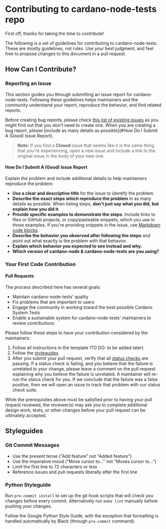 # Contributing to cardano-node-tests repo

First off, thanks for taking the time to contribute!

The following is a set of guidelines for contributing to cardano-node-tests.
These are mostly guidelines, not rules. Use your best judgment, and feel free to propose changes
to this document in a pull request.

## How Can I Contribute?

### Reporting an Issue

This section guides you through submitting an issue report for cardano-node-tests. Following these guidelines helps maintainers and the community understand your report, reproduce the behavior, and find related reports.

Before creating bug reports, please check [this list of existing issues](https://github.com/input-output-hk/cardano-node-tests/issues) as you might find out that you don't need to create one. When you are creating a bug report, please [include as many details as possible](#How Do I Submit A (Good) Issue Report).

> **Note:** If you find a **Closed** issue that seems like it is the same thing that you're experiencing, open a new issue and include a link to the original issue in the body of your new one.

#### How Do I Submit A (Good) Issue Report

Explain the problem and include additional details to help maintainers reproduce the problem:

- **Use a clear and descriptive title** for the issue to identify the problem.
- **Describe the exact steps which reproduce the problem** in as many details as possible. When listing steps, **don't just say what you did, but explain how you did it**.
- **Provide specific examples to demonstrate the steps**. Include links to files or GitHub projects, or copy/pasteable snippets, which you use in those examples. If you're providing snippets in the issue, use [Markdown code blocks](https://help.github.com/articles/markdown-basics/#multiple-lines).
- **Describe the behavior you observed after following the steps** and point out what exactly is the problem with that behavior.
- **Explain which behavior you expected to see instead and why.**
- **Which version of cardano-node & cardano-node-tests are you using?**


### Your First Code Contribution

#### Pull Requests

The process described here has several goals:

- Maintain cardano-node-tests' quality
- Fix problems that are important to users
- Engage the community in working toward the best possible Cardano System Tests
- Enable a sustainable system for cardano-node-tests' maintainers to review contributions

Please follow these steps to have your contribution considered by the maintainers:

1. Follow all instructions in the template (TO DO: to be added later)
2. Follow the [styleguides](#styleguides)
3. After you submit your pull request, verify that all [status checks](https://help.github.com/articles/about-status-checks/) are passing.
   If a status check is failing, and you believe that the failure is unrelated to your change,
   please leave a comment on the pull request explaining why you believe the failure is unrelated.
   A maintainer will re-run the status check for you. If we conclude that the failure was a false
   positive, then we will open an issue to track that problem with our status check suite.

While the prerequisites above must be satisfied prior to having your pull request reviewed,
the reviewer(s) may ask you to complete additional design work, tests, or other changes before
your pull request can be ultimately accepted.

## Styleguides

### Git Commit Messages

- Use the present tense ("Add feature" not "Added feature")
- Use the imperative mood ("Move cursor to..." not "Moves cursor to...")
- Limit the first line to 72 characters or less
- Reference issues and pull requests liberally after the first line

### Python Styleguide

Run `pre-commit install` to set up the git hook scripts that will check you changes before every commit.
Alternatively run `make lint` manually before pushing your changes.

Follow the Google Python Style Guide, with the exception that formatting is handled automatically by Black
(through `pre-commit` command).
